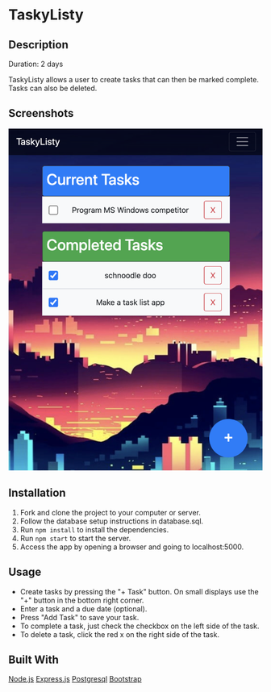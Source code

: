 # TaskyListy

## Description

Duration: 2 days

TaskyListy allows a user to create tasks that can then be marked complete. Tasks can also be deleted.

## Screenshots

![Screenshot](images/screenshot.png)

## Installation

1. Fork and clone the project to your computer or server.
2. Follow the database setup instructions in database.sql.
3. Run `npm install` to install the dependencies.
4. Run `npm start` to start the server.
5. Access the app by opening a browser and going to localhost:5000.

## Usage

 - Create tasks by pressing the "+ Task" button. On small displays use the "+" button in the bottom right corner.
 - Enter a task and a due date (optional).
 - Press "Add Task" to save your task.
 - To complete a task, just check the checkbox on the left side of the task. 
 - To delete a task, click the red x on the right side of the task.

 ## Built With

 [Node.js](https://nodejs.org/en/)
 [Express.js](https://expressjs.com/)
 [Postgresql](https://www.postgresql.org/)
 [Bootstrap](https://getbootstrap.com/)
